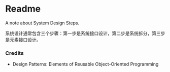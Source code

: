 # Readme
A note about System Design Steps.

系统设计通常包含三个步骤：第一步是系统接口设计，第二步是系统拆分，第三步是元素接口设计。

### Credits
- Design Patterns: Elements of Reusable Object-Oriented Programming
